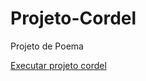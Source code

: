 # Projeto-Cordel
 Projeto de Poema

 <a href="https://gustavocarvalhorodrigues.github.io/Projeto-Cordel/">Executar projeto cordel</a>
